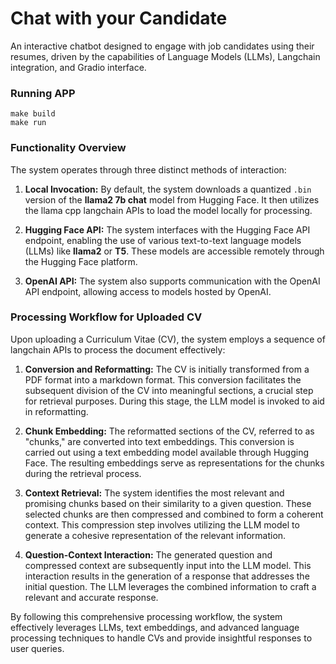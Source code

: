 # Chat with your Candidate
An interactive chatbot designed to engage with job candidates using their resumes, driven by the capabilities of Language Models (LLMs), Langchain integration, and Gradio interface.

### Running APP
```command
make build
make run
```
### Functionality Overview

The system operates through three distinct methods of interaction:

1. **Local Invocation:**
   By default, the system downloads a quantized `.bin` version of the **llama2 7b chat** model from Hugging Face. It then utilizes the llama cpp langchain APIs to load the model locally for processing.

2. **Hugging Face API:**
   The system interfaces with the Hugging Face API endpoint, enabling the use of various text-to-text language models (LLMs) like **llama2** or **T5**. These models are accessible remotely through the Hugging Face platform.

3. **OpenAI API:**
   The system also supports communication with the OpenAI API endpoint, allowing access to models hosted by OpenAI.

### Processing Workflow for Uploaded CV

Upon uploading a Curriculum Vitae (CV), the system employs a sequence of langchain APIs to process the document effectively:

1. **Conversion and Reformatting:**
   The CV is initially transformed from a PDF format into a markdown format. This conversion facilitates the subsequent division of the CV into meaningful sections, a crucial step for retrieval purposes. During this stage, the LLM model is invoked to aid in reformatting.

2. **Chunk Embedding:**
   The reformatted sections of the CV, referred to as "chunks," are converted into text embeddings. This conversion is carried out using a text embedding model available through Hugging Face. The resulting embeddings serve as representations for the chunks during the retrieval process.

3. **Context Retrieval:**
   The system identifies the most relevant and promising chunks based on their similarity to a given question. These selected chunks are then compressed and combined to form a coherent context. This compression step involves utilizing the LLM model to generate a cohesive representation of the relevant information.

4. **Question-Context Interaction:**
   The generated question and compressed context are subsequently input into the LLM model. This interaction results in the generation of a response that addresses the initial question. The LLM leverages the combined information to craft a relevant and accurate response.

By following this comprehensive processing workflow, the system effectively leverages LLMs, text embeddings, and advanced language processing techniques to handle CVs and provide insightful responses to user queries.


